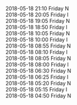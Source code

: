 2018-05-18 21:10 Friday  N  
2018-05-18 20:05 Friday  I  
2018-05-18 19:05 Friday  N  
2018-05-18 18:50 Friday  I  
2018-05-18 10:05 Friday  N  
2018-05-18 10:00 Friday  I  
2018-05-18 08:55 Friday  N  
2018-05-18 08:10 Friday  I  
2018-05-18 08:05 Friday  N  
2018-05-18 08:00 Friday  I  
2018-05-18 06:30 Friday  N  
2018-05-18 06:25 Friday  I  
2018-05-18 05:20 Friday  N  
2018-05-18 05:15 Friday  I  
2018-05-18 04:50 Friday  N  
